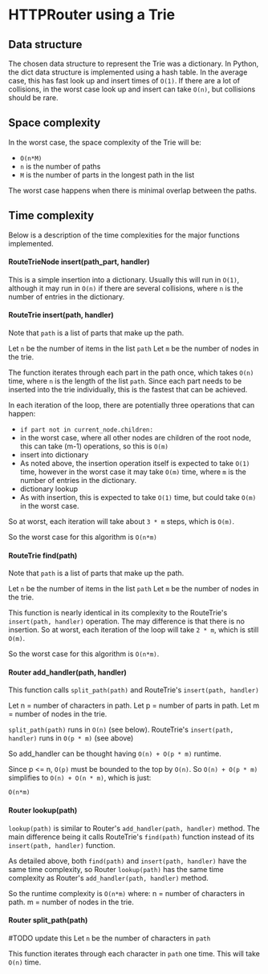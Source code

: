 # HTTPRouter using a Trie




## Data structure

The chosen data structure to represent the Trie was a dictionary. In Python, the dict
data structure is implemented using a hash table. In the average case, this has fast
look up and insert times of `O(1)`. If there are a lot of collisions, in the worst case
look up and insert can take `O(n)`, but collisions should be rare.

## Space complexity

In the worst case, the space complexity of the Trie will be:
- `O(n*M)`
 - `n` is the number of paths
 - `M` is the number of parts in the longest path in the list

The worst case happens when there is minimal overlap between the paths. 

## Time complexity

Below is a description of the time complexities for the major functions implemented.

#### RouteTrieNode insert(path_part, handler)

This is a simple insertion into a dictionary. Usually this will run in `O(1)`, although 
it may run in `O(n)` if there are several collisions, where `n` is the number of 
entries in the dictionary. 

#### RouteTrie insert(path, handler)

Note that `path` is a list of parts that make up the path.

Let `n` be the number of items in the list `path`
Let `m` be the number of nodes in the trie.

The function iterates through each part in the path once, which takes `O(n)` time,
where `n` is the length of the list `path`. Since each part needs to be inserted
into the trie individually, this is the fastest that can be achieved. 

In each iteration of the loop, there are potentially three operations that can happen:
- `if part not in current_node.children:`
 - in the worst case, where all other nodes are children of the root node, this can
   take (m-1) operations, so this is `O(m)`
- insert into dictionary
 - As noted above, the insertion operation itself is expected to take `O(1)` time, however in the worst case it may take `O(m)` time, where `m` is the number of entries in the dictionary.
 - dictionary lookup
  - As with insertion, this is expected to take `O(1)` time, but could take `O(m)` in the worst case.

So at worst, each iteration will take about `3 * m` steps, which is `O(m)`.

So the worst case for this algorithm is `O(n*m)`

#### RouteTrie find(path)

Note that `path` is a list of parts that make up the path.

Let `n` be the number of items in the list `path`
Let `m` be the number of nodes in the trie.

This function is nearly identical in its complexity to the RouteTrie's 
`insert(path, handler)` operation. The may difference is that there is no
insertion. So at worst, each iteration of the loop will take `2 * m`, which is
still `O(m)`.

So the worst case for this algorithm is `O(n*m)`.

#### Router add_handler(path, handler)
This function calls `split_path(path)` and RouteTrie's `insert(path, handler)`

Let n = number of characters in path.
Let p = number of parts in path.
Let m = number of nodes in the trie.

`split_path(path)` runs in `O(n)` (see below).
RouteTrie's `insert(path, handler)` runs in `O(p * m)` (see above)

So add_handler can be thought having `O(n) + O(p * m)` runtime.

Since p <= n, `O(p)` must be bounded to the top by `O(n)`. So 
`O(n) + O(p * m)` simplifies to `O(n) + O(n * m)`, which is just:
```
O(n*m)
```

#### Router lookup(path)

`lookup(path)` is similar to Router's `add_handler(path, handler)` method. The
main difference being it calls RouteTrie's `find(path)` function instead of its
`insert(path, handler)` function.

As detailed above, both `find(path)` and `insert(path, handler)` have the same
time complexity, so Router `lookup(path)` has the same time complexity as Router's
`add_handler(path, handler)` method.

So the runtime complexity is `O(n*m)` where:
n = number of characters in path.
m = number of nodes in the trie.


#### Router split_path(path)
#TODO update this
Let `n` be the number of characters in `path`

This function iterates through each character in `path` one time. This will take
`O(n)` time.

